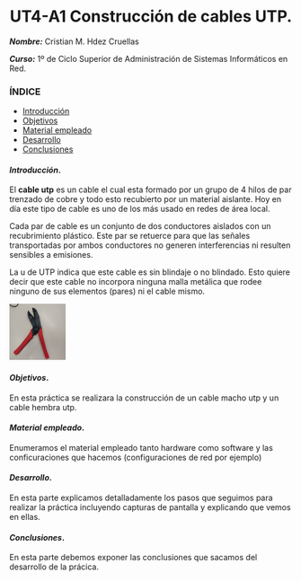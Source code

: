 
<center>

# UT4-A1 Construcción de cables UTP.


</center>

***Nombre:*** Cristian M. Hdez Cruellas 

***Curso:*** 1º de Ciclo Superior de Administración de Sistemas Informáticos en Red.

### ÍNDICE

+ [Introducción](#id1)
+ [Objetivos](#id2)
+ [Material empleado](#id3)
+ [Desarrollo](#id4)
+ [Conclusiones](#id5)


#### ***Introducción***. <a name="id1"></a>

El <b>cable utp</b> es un cable el cual esta formado por un grupo de 4 hilos de par trenzado de cobre y todo esto recubierto por un material aislante. Hoy en día este tipo de cable es uno de los más usado en redes de área local. 

Cada par de cable es un conjunto de dos conductores aislados con un recubrimiento plástico. Este par se retuerce para que las señales transportadas por ambos conductores no generen interferencias ni resulten sensibles a emisiones.

La u de UTP indica que este cable es sin blindaje o no blindado. Esto quiere decir que este cable no incorpora ninguna malla metálica que rodee ninguno de sus elementos (pares) ni el cable mismo.

<div>
<img src="img/01.jpg" width="100" height="100"/>
</div>







#### ***Objetivos***. <a name="id2"></a>

En esta práctica se realizara la construcción de un cable macho utp y un cable hembra utp. 

#### ***Material empleado***. <a name="id3"></a>

Enumeramos el material empleado tanto hardware como software y las conficuraciones que hacemos (configuraciones de red por ejemplo) 

#### ***Desarrollo***. <a name="id4"></a>

En esta parte explicamos detalladamente los pasos que seguimos para realizar la práctica incluyendo capturas de pantalla y explicando que vemos en ellas. 



#### ***Conclusiones***. <a name="id5"></a>

En esta parte debemos exponer las conclusiones que sacamos del desarrollo de la prácica.
